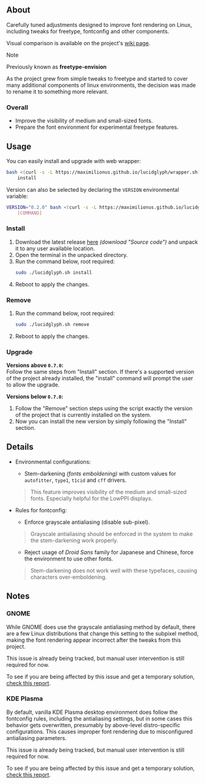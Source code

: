 ## About
Carefully tuned adjustments designed to improve font rendering on Linux,
including tweaks for freetype, fontconfig and other components.

Visual comparison is available on the project's
[wiki page](https://github.com/maximilionus/lucidglyph/wiki/Comparison).

> [!NOTE]  
> Previously known as **freetype-envision**
>
> As the project grew from simple tweaks to freetype and started to cover many
> additional components of linux environments, the decision was made to rename
> it to something more relevant.


### Overall
- Improve the visibility of medium and small-sized fonts.
- Prepare the font environment for experimental freetype features.


## Usage
You can easily install and upgrade with web wrapper:
```sh
bash <(curl -s -L https://maximilionus.github.io/lucidglyph/wrapper.sh) \
    install
```

Version can also be selected by declaring the `VERSION` environmental variable:
```sh
VERSION="0.2.0" bash <(curl -s -L https://maximilionus.github.io/lucidglyph/wrapper.sh) \
    [COMMAND]
```


### Install
1. Download the latest release
   [here](https://github.com/maximilionus/lucidglyph/releases/latest)
   *(download "Source code")* and unpack it to any user available location.
2. Open the terminal in the unpacked directory.
3. Run the command below, root required:
   ```sh
   sudo ./lucidglyph.sh install
   ```
4. Reboot to apply the changes.

### Remove
1. Run the command below, root required:
   ```sh
   sudo ./lucidglyph.sh remove
   ```
2. Reboot to apply the changes.

### Upgrade
**Versions above `0.7.0`:**  
Follow the same steps from "Install" section. If there's a supported version of
the project already installed, the "install" command will prompt the user to
allow the upgrade.

**Versions below `0.7.0`:**  
1. Follow the "Remove" section steps using the script exactly the version of
   the project that is currently installed on the system.
2. Now you can install the new version by simply following the "Install"
   section.


## Details
- Environmental configurations:
   - Stem-darkening *(fonts emboldening)* with custom values for `autofitter`,
   `type1`, `t1cid` and `cff` drivers.
   > This feature improves visibility of the medium and small-sized fonts.
   > Especially helpful for the LowPPI displays.

- Rules for fontconfig:
   - Enforce grayscale antialiasing (disable sub-pixel).
   > Grayscale antialiasing should be enforced in the system to make the
   > stem-darkening work properly.

   - Reject usage of *Droid Sans* family for Japanese and Chinese, force the
     environment to use other fonts.
   > Stem-darkening does not work well with these typefaces, causing characters
   > over-emboldening.


## Notes
### GNOME
While GNOME does use the grayscale antialiasing method by default, there are a
few Linux distributions that change this setting to the subpixel method, making
the font rendering appear incorrect after the tweaks from this project.

This issue is already being tracked, but manual user intervention is still
required for now.

To see if you are being affected by this issue and get a temporary solution,
[check this report](https://github.com/maximilionus/lucidglyph/issues/7).


### KDE Plasma
By default, vanilla KDE Plasma desktop environment does follow the fontconfig
rules, including the antialiasing settings, but in some cases this behavior
gets overwritten, presumably by above-level distro-specific configurations.
This causes improper font rendering due to misconfigured antialiasing
parameters.

This issue is already being tracked, but manual user intervention is still
required for now.

To see if you are being affected by this issue and get a temporary solution,
[check this report](https://github.com/maximilionus/lucidglyph/issues/12).
